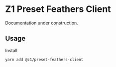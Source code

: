 # Z1 Preset Feathers Client

Documentation under construction.

## Usage

Install

```
yarn add @z1/preset-feathers-client
```
